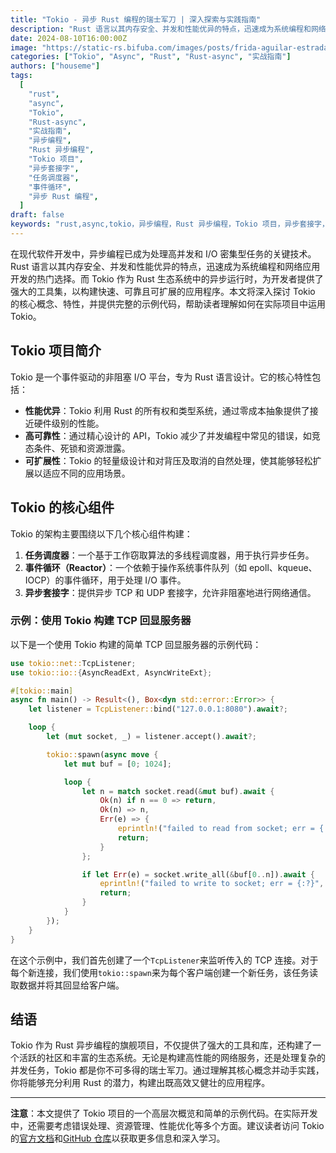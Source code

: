```yaml
---
title: "Tokio - 异步 Rust 编程的瑞士军刀 | 深入探索与实践指南"
description: "Rust 语言以其内存安全、并发和性能优异的特点，迅速成为系统编程和网络应用开发的热门选择。而 Tokio 作为 Rust 生态系统中的异步运行时，为开发者提供了强大的工具集，以构建快速、可靠且可扩展的应用程序。本文将深入探讨 Tokio 的核心概念、特性，并提供完整的示例代码，帮助读者理解如何在实际项目中运用 Tokio。"
date: 2024-08-10T16:00:00Z
image: "https://static-rs.bifuba.com/images/posts/frida-aguilar-estrada-sMV0Rv4UKKY-unsplash.jpg"
categories: ["Tokio", "Async", "Rust", "Rust-async", "实战指南"]
authors: ["houseme"]
tags:
  [
    "rust",
    "async",
    "Tokio",
    "Rust-async",
    "实战指南",
    "异步编程",
    "Rust 异步编程",
    "Tokio 项目",
    "异步套接字",
    "任务调度器",
    "事件循环",
    "异步 Rust 编程",
  ]
draft: false
keywords: "rust,async,tokio，异步编程，Rust 异步编程，Tokio 项目，异步套接字，任务调度器，事件循环，异步 Rust 编程,实战指南"
---
```


在现代软件开发中，异步编程已成为处理高并发和 I/O 密集型任务的关键技术。Rust 语言以其内存安全、并发和性能优异的特点，迅速成为系统编程和网络应用开发的热门选择。而 Tokio 作为 Rust 生态系统中的异步运行时，为开发者提供了强大的工具集，以构建快速、可靠且可扩展的应用程序。本文将深入探讨 Tokio 的核心概念、特性，并提供完整的示例代码，帮助读者理解如何在实际项目中运用 Tokio。

## Tokio 项目简介

Tokio 是一个事件驱动的非阻塞 I/O 平台，专为 Rust 语言设计。它的核心特性包括：

- **性能优异**：Tokio 利用 Rust 的所有权和类型系统，通过零成本抽象提供了接近硬件级别的性能。
- **高可靠性**：通过精心设计的 API，Tokio 减少了并发编程中常见的错误，如竞态条件、死锁和资源泄露。
- **可扩展性**：Tokio 的轻量级设计和对背压及取消的自然处理，使其能够轻松扩展以适应不同的应用场景。

## Tokio 的核心组件

Tokio 的架构主要围绕以下几个核心组件构建：

1. **任务调度器**：一个基于工作窃取算法的多线程调度器，用于执行异步任务。
2. **事件循环（Reactor）**：一个依赖于操作系统事件队列（如 epoll、kqueue、IOCP）的事件循环，用于处理 I/O 事件。
3. **异步套接字**：提供异步 TCP 和 UDP 套接字，允许非阻塞地进行网络通信。

### 示例：使用 Tokio 构建 TCP 回显服务器

以下是一个使用 Tokio 构建的简单 TCP 回显服务器的示例代码：

```rust
use tokio::net::TcpListener;
use tokio::io::{AsyncReadExt, AsyncWriteExt};

#[tokio::main]
async fn main() -> Result<(), Box<dyn std::error::Error>> {
    let listener = TcpListener::bind("127.0.0.1:8080").await?;

    loop {
        let (mut socket, _) = listener.accept().await?;

        tokio::spawn(async move {
            let mut buf = [0; 1024];

            loop {
                let n = match socket.read(&mut buf).await {
                    Ok(n) if n == 0 => return,
                    Ok(n) => n,
                    Err(e) => {
                        eprintln!("failed to read from socket; err = {:?}", e);
                        return;
                    }
                };

                if let Err(e) = socket.write_all(&buf[0..n]).await {
                    eprintln!("failed to write to socket; err = {:?}", e);
                    return;
                }
            }
        });
    }
}
```

在这个示例中，我们首先创建了一个`TcpListener`来监听传入的 TCP 连接。对于每个新连接，我们使用`tokio::spawn`来为每个客户端创建一个新任务，该任务读取数据并将其回显给客户端。

## 结语

Tokio 作为 Rust 异步编程的旗舰项目，不仅提供了强大的工具和库，还构建了一个活跃的社区和丰富的生态系统。无论是构建高性能的网络服务，还是处理复杂的并发任务，Tokio 都是你不可多得的瑞士军刀。通过理解其核心概念并动手实践，你将能够充分利用 Rust 的潜力，构建出既高效又健壮的应用程序。

---

**注意**：本文提供了 Tokio 项目的一个高层次概览和简单的示例代码。在实际开发中，还需要考虑错误处理、资源管理、性能优化等多个方面。建议读者访问 Tokio 的[官方文档](https://tokio.rs/)和[GitHub 仓库](https://github.com/tokio-rs/tokio)以获取更多信息和深入学习。
